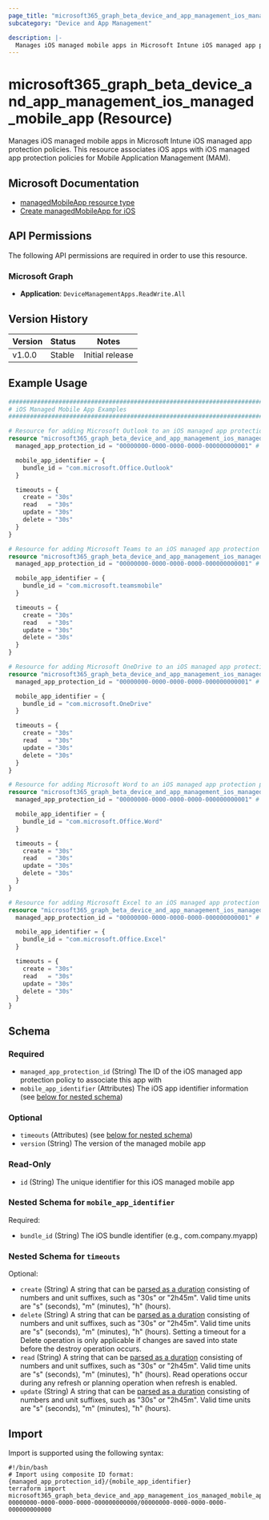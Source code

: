 ```yaml
---
page_title: "microsoft365_graph_beta_device_and_app_management_ios_managed_mobile_app Resource - terraform-provider-microsoft365"
subcategory: "Device and App Management"

description: |-
  Manages iOS managed mobile apps in Microsoft Intune iOS managed app protection policies. This resource associates iOS apps with iOS managed app protection policies for Mobile Application Management (MAM).
---
```


# microsoft365_graph_beta_device_and_app_management_ios_managed_mobile_app (Resource)

Manages iOS managed mobile apps in Microsoft Intune iOS managed app protection policies. This resource associates iOS apps with iOS managed app protection policies for Mobile Application Management (MAM).

## Microsoft Documentation

- [managedMobileApp resource type](https://learn.microsoft.com/en-us/graph/api/resources/intune-mam-managedmobileapp?view=graph-rest-beta)
- [Create managedMobileApp for iOS](https://learn.microsoft.com/en-us/graph/api/intune-mam-iosmanagedappprotection-post-apps?view=graph-rest-beta)

## API Permissions

The following API permissions are required in order to use this resource.

### Microsoft Graph

- **Application**: `DeviceManagementApps.ReadWrite.All`

## Version History

| Version | Status | Notes |
|---------|--------|-------|
| v1.0.0 | Stable | Initial release |

## Example Usage

```terraform
########################################################################################
# iOS Managed Mobile App Examples
########################################################################################

# Resource for adding Microsoft Outlook to an iOS managed app protection policy
resource "microsoft365_graph_beta_device_and_app_management_ios_managed_mobile_app" "outlook" {
  managed_app_protection_id = "00000000-0000-0000-0000-000000000001" # Replace with your iOS managed app protection policy ID

  mobile_app_identifier = {
    bundle_id = "com.microsoft.Office.Outlook"
  }

  timeouts = {
    create = "30s"
    read   = "30s"
    update = "30s"
    delete = "30s"
  }
}

# Resource for adding Microsoft Teams to an iOS managed app protection policy
resource "microsoft365_graph_beta_device_and_app_management_ios_managed_mobile_app" "teams" {
  managed_app_protection_id = "00000000-0000-0000-0000-000000000001" # Replace with your iOS managed app protection policy ID

  mobile_app_identifier = {
    bundle_id = "com.microsoft.teamsmobile"
  }

  timeouts = {
    create = "30s"
    read   = "30s"
    update = "30s"
    delete = "30s"
  }
}

# Resource for adding Microsoft OneDrive to an iOS managed app protection policy
resource "microsoft365_graph_beta_device_and_app_management_ios_managed_mobile_app" "onedrive" {
  managed_app_protection_id = "00000000-0000-0000-0000-000000000001" # Replace with your iOS managed app protection policy ID

  mobile_app_identifier = {
    bundle_id = "com.microsoft.OneDrive"
  }

  timeouts = {
    create = "30s"
    read   = "30s"
    update = "30s"
    delete = "30s"
  }
}

# Resource for adding Microsoft Word to an iOS managed app protection policy
resource "microsoft365_graph_beta_device_and_app_management_ios_managed_mobile_app" "word" {
  managed_app_protection_id = "00000000-0000-0000-0000-000000000001" # Replace with your iOS managed app protection policy ID

  mobile_app_identifier = {
    bundle_id = "com.microsoft.Office.Word"
  }

  timeouts = {
    create = "30s"
    read   = "30s"
    update = "30s"
    delete = "30s"
  }
}

# Resource for adding Microsoft Excel to an iOS managed app protection policy
resource "microsoft365_graph_beta_device_and_app_management_ios_managed_mobile_app" "excel" {
  managed_app_protection_id = "00000000-0000-0000-0000-000000000001" # Replace with your iOS managed app protection policy ID

  mobile_app_identifier = {
    bundle_id = "com.microsoft.Office.Excel"
  }

  timeouts = {
    create = "30s"
    read   = "30s"
    update = "30s"
    delete = "30s"
  }
}
```

<!-- schema generated by tfplugindocs -->
## Schema

### Required

- `managed_app_protection_id` (String) The ID of the iOS managed app protection policy to associate this app with
- `mobile_app_identifier` (Attributes) The iOS app identifier information (see [below for nested schema](#nestedatt--mobile_app_identifier))

### Optional

- `timeouts` (Attributes) (see [below for nested schema](#nestedatt--timeouts))
- `version` (String) The version of the managed mobile app

### Read-Only

- `id` (String) The unique identifier for this iOS managed mobile app

<a id="nestedatt--mobile_app_identifier"></a>
### Nested Schema for `mobile_app_identifier`

Required:

- `bundle_id` (String) The iOS bundle identifier (e.g., com.company.myapp)


<a id="nestedatt--timeouts"></a>
### Nested Schema for `timeouts`

Optional:

- `create` (String) A string that can be [parsed as a duration](https://pkg.go.dev/time#ParseDuration) consisting of numbers and unit suffixes, such as "30s" or "2h45m". Valid time units are "s" (seconds), "m" (minutes), "h" (hours).
- `delete` (String) A string that can be [parsed as a duration](https://pkg.go.dev/time#ParseDuration) consisting of numbers and unit suffixes, such as "30s" or "2h45m". Valid time units are "s" (seconds), "m" (minutes), "h" (hours). Setting a timeout for a Delete operation is only applicable if changes are saved into state before the destroy operation occurs.
- `read` (String) A string that can be [parsed as a duration](https://pkg.go.dev/time#ParseDuration) consisting of numbers and unit suffixes, such as "30s" or "2h45m". Valid time units are "s" (seconds), "m" (minutes), "h" (hours). Read operations occur during any refresh or planning operation when refresh is enabled.
- `update` (String) A string that can be [parsed as a duration](https://pkg.go.dev/time#ParseDuration) consisting of numbers and unit suffixes, such as "30s" or "2h45m". Valid time units are "s" (seconds), "m" (minutes), "h" (hours).

## Import

Import is supported using the following syntax:

```shell
#!/bin/bash
# Import using composite ID format: {managed_app_protection_id}/{mobile_app_identifier}
terraform import microsoft365_graph_beta_device_and_app_management_ios_managed_mobile_app.example 00000000-0000-0000-0000-000000000000/00000000-0000-0000-0000-000000000000
```